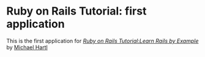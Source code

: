 # Ruby on Rails Tutorial: first application

This is the first application for 
[*Ruby on Rails Tutorial:Learn Rails by Example*](http://railstutorial.org/) by [Michael Hartl](http://michaelhartl.com/)
